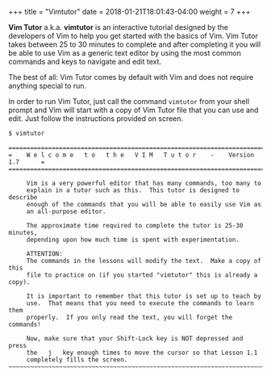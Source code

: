 +++
title = "Vimtutor"
date =  2018-01-21T18:01:43-04:00
weight = 7
+++

**Vim Tutor** a.k.a. **vimtutor** is an interactive tutorial designed by the developers of Vim to help you get started with the basics of Vim. Vim Tutor takes between 25 to 30 minutes to complete and after completing it you will be able to use Vim as a generic text editor by using the most common commands and keys to navigate and edit text.

The best of all: Vim Tutor comes by default with Vim and does not require anything special to run.

In order to run Vim Tutor, just call the command `vimtutor` from your shell prompt and Vim will start with a copy of Vim Tutor file that you can use and edit. Just follow the instructions provided on screen.

```bash
$ vimtutor
```
```
===============================================================================
=    W e l c o m e   t o   t h e   V I M   T u t o r    -    Version 1.7      =
===============================================================================

     Vim is a very powerful editor that has many commands, too many to
     explain in a tutor such as this.  This tutor is designed to describe
     enough of the commands that you will be able to easily use Vim as
     an all-purpose editor.

     The approximate time required to complete the tutor is 25-30 minutes,
     depending upon how much time is spent with experimentation.

     ATTENTION:
     The commands in the lessons will modify the text.  Make a copy of this
     file to practice on (if you started "vimtutor" this is already a copy).

     It is important to remember that this tutor is set up to teach by
     use.  That means that you need to execute the commands to learn them
     properly.  If you only read the text, you will forget the commands!

     Now, make sure that your Shift-Lock key is NOT depressed and press
     the   j   key enough times to move the cursor so that Lesson 1.1
     completely fills the screen.
~~~~~~~~~~~~~~~~~~~~~~~~~~~~~~~~~~~~~~~~~~~~~~~~~~~~~~~~~~~~~~~~~~~~~~~~~~~~~~
```
